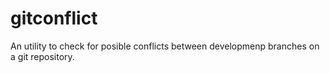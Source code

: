 # gitconflict
An utility to check for posible conflicts between developmenp branches on a git repository.
